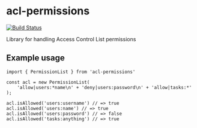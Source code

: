 # acl-permissions

[![Build Status](https://travis-ci.org/jakubknejzlik/acl-permissions.svg?branch=master)](https://travis-ci.org/jakubknejzlik/acl-permissions)

Library for handling Access Control List permissions

## Example usage

```
import { PermissionList } from 'acl-permissions'

const acl = new PermissionList(
    'allow|users:*name\n' + 'deny|users:password\n' + 'allow|tasks:*'
);

acl.isAllowed('users:username') // => true
acl.isAllowed('users:name') // => true
acl.isAllowed('users:password') // => false
acl.isAllowed('tasks:anything') // => true
```

